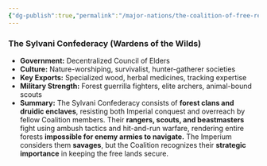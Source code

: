 ```yaml
---
{"dg-publish":true,"permalink":"/major-nations/the-coalition-of-free-realms/allied-nations/sylvani/"}
---
```


### **The Sylvani Confederacy (Wardens of the Wilds)**

- **Government:** Decentralized Council of Elders
- **Culture:** Nature-worshiping, survivalist, hunter-gatherer societies
- **Key Exports:** Specialized wood, herbal medicines, tracking expertise
- **Military Strength:** Forest guerrilla fighters, elite archers, animal-bound scouts
- **Summary:** The Sylvani Confederacy consists of **forest clans and druidic enclaves**, resisting both Imperial conquest and overreach by fellow Coalition members. Their **rangers, scouts, and beastmasters** fight using ambush tactics and hit-and-run warfare, rendering entire forests **impossible for enemy armies to navigate.** The Imperium considers them **savages**, but the Coalition recognizes their **strategic importance** in keeping the free lands secure.